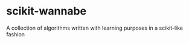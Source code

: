 # scikit-wannabe
A collection of algorithms written with learning purposes in a scikit-like fashion
